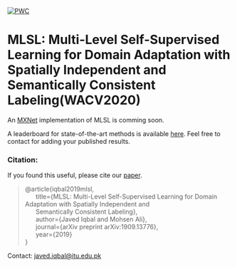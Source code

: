 
[![PWC](https://img.shields.io/endpoint.svg?url=https://paperswithcode.com/badge/mlsl-multi-level-self-supervised-learning-for/synthetic-to-real-translation-on-gtav-to)](https://paperswithcode.com/sota/synthetic-to-real-translation-on-gtav-to?p=mlsl-multi-level-self-supervised-learning-for)
# MLSL: Multi-Level Self-Supervised Learning for Domain Adaptation with Spatially Independent and Semantically Consistent Labeling(WACV2020)

An [MXNet](https://mxnet.apache.org/) implementation of MLSL is comming soon.


A leaderboard for state-of-the-art methods is available [here](https://github.com/engrjavediqbal/udass-leaderboard). Feel free to contact  for adding your published results.

### Citation:
If you found this useful, please cite our [paper](https://arxiv.org/abs/1909.13776). 

>@article{iqbal2019mlsl,  
>&nbsp; &nbsp; &nbsp;    title={MLSL: Multi-Level Self-Supervised Learning for Domain Adaptation with Spatially Independent and  
>&nbsp; &nbsp; &nbsp;     Semantically Consistent Labeling},  
>&nbsp; &nbsp; &nbsp;     author={Javed Iqbal and Mohsen Ali},  
>&nbsp; &nbsp; &nbsp;     journal={arXiv preprint arXiv:1909.13776},  
>&nbsp; &nbsp; &nbsp;     year={2019}  
>}


Contact: javed.iqbal@itu.edu.pk
